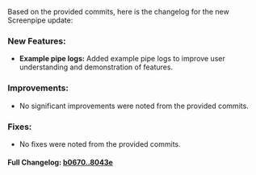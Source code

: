 Based on the provided commits, here is the changelog for the new Screenpipe update:

### **New Features:**
- **Example pipe logs:** Added example pipe logs to improve user understanding and demonstration of features.

### **Improvements:**
- No significant improvements were noted from the provided commits.

### **Fixes:**
- No fixes were noted from the provided commits.

#### **Full Changelog:** [b0670..8043e](https://github.com/mediar-ai/screenpipe/compare/b0670..8043e)

